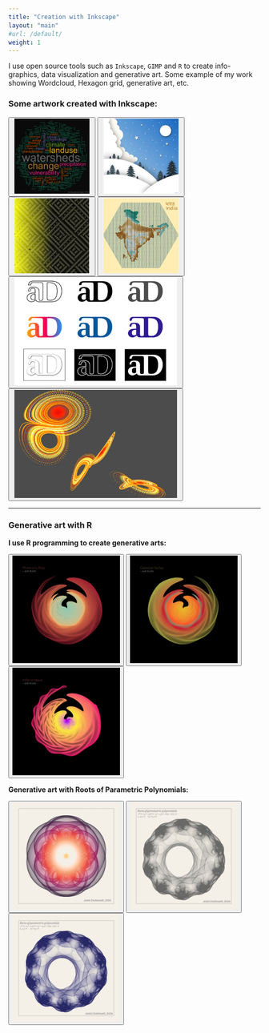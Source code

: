 ```yaml
---
title: "Creation with Inkscape"
layout: "main"
#url: /default/
weight: 1
---
```


I use open source tools such as `Inkscape`, `GIMP` and `R` to create info-graphics, data visualization and generative art. Some example of my work showing Wordcloud, Hexagon grid, generative art, etc.

### Some artwork created with Inkscape:
<button style = "padding: 1px 10px"><img src="Image (1).png"  title= "A word cloud of Deshmukh and Singh, 2016 paper made with R." width="150"></button>
<button style = "padding: 1px 10px"><img src="Image (2).png"  title= "A scenery made with Inksape with shadow effect." width="150"></button>
<button style = "padding: 1px 10px"><img src="Image (3).png"  title= "A moving circle bouncing between walls." width="150"></button>
<button style = "padding: 1px 10px"><img src="Image (4).png"  title= "India in Hexagon grid!" width="150"></button>
<button style = "padding: 1px 10px"><img src="Image (5).png"  title= "Logo for Ankit Deshmukh! Used as favicon for this site also." width="325"></button>
<button style = "padding: 1px 10px"><img src="Image (6).jpg"  title= "The Lorenz Attractor -- An introduction to chaos." width="325" height="216"></button>

---
### Generative art with R
**I use R programming to create generative arts:**

<button style = "padding: 1px 6px"><img src="gen (1).jpg"  title= "Gen-Art with R: *Phoenix's Rise* ~ AVG studio" width="215"></button>
<button style = "padding: 1px 6px"><img src="gen (2).jpg"  title= "Gen-Art with R: *Celestial Vortex* ~ AVG studio." width="215"></button>
<button style = "padding: 1px 6px"><img src="gen (3).jpg"  title= "Gen-Art with R: *Inferno Wave* ~ AVG studio" width="215"></button>

**Generative art with Roots of Parametric Polynomials:**

<button style = "padding: 1px 6px"><img src="rpp-1.jpg"  title= "Roots of Parametric Polynomials - config-1" width="215"></button>
<button style = "padding: 1px 6px"><img src="rpp-3.jpg"  title= "Roots of Parametric Polynomials - config-2" width="215"></button>
<button style = "padding: 1px 6px"><img src="rpp-2.jpg"  title= "Roots of Parametric Polynomials - config-3" width="215"></button>
